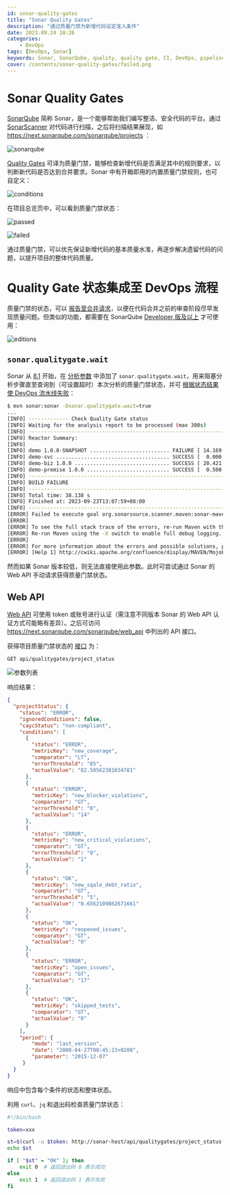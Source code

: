 ```yaml
---
id: sonar-quality-gates
title: "Sonar Quality Gates"
description: "通过质量门禁为新增代码设定准入条件"
date: 2023.09.24 10:26
categories:
    - DevOps
tags: [DevOps, Sonar]
keywords: Sonar, SonarQube, quality, quality gate, CI, DevOps, pipeline
cover: /contents/sonar-quality-gates/failed.png
---
```


# Sonar Quality Gates

[SonarQube](https://www.sonarsource.com/products/sonarqube) 简称 Sonar，是一个能够帮助我们编写整洁、安全代码的平台。通过 [SonarScanner](https://docs.sonarsource.com/sonarqube/latest/analyzing-source-code/overview/) 对代码进行扫描，之后将扫描结果展现，如 https://next.sonarqube.com/sonarqube/projects ：

![sonarqube](/contents/sonar-quality-gates/sonarqube.png)

[Quality Gates](https://docs.sonarsource.com/sonarqube/latest/user-guide/quality-gates/) 可译为质量门禁，能够检查新增代码是否满足其中的规则要求，以判断新代码是否达到合并要求。Sonar 中有开箱即用的内置质量门禁规则，也可自定义：

![conditions](/contents/sonar-quality-gates/conditions.png)

在项目总览页中，可以看到质量门禁状态：

![passed](/contents/sonar-quality-gates/passed.png)

![failed](/contents/sonar-quality-gates/failed.png)

通过质量门禁，可以优先保证新增代码的基本质量水准，再逐步解决遗留代码的问题，以提升项目的整体代码质量。


# Quality Gate 状态集成至 DevOps 流程

质量门禁的状态，可以 [报告至合并请求](https://docs.sonarsource.com/sonarqube/10.2/devops-platform-integration/gitlab-integration/#reporting-your-quality-gate-status-in-gitlab)，以便在代码合并之前的审查阶段尽早发现质量问题。但类似的功能，都需要在 SonarQube [Developer 版及以上](https://www.sonarsource.com/products/sonarqube/downloads/) 才可使用：

![editions](/contents/sonar-quality-gates/editions.png)

## `sonar.qualitygate.wait`

Sonar 从 [8.1](https://github.com/SonarSource/sonarqube/blob/8.1.0.31237/sonar-scanner-engine/src/main/java/org/sonar/scanner/scan/ScanProperties.java#L44C33-L44C33) 开始，在 [分析参数](https://docs.sonarsource.com/sonarqube/latest/analyzing-source-code/analysis-parameters/) 中添加了 `sonar.qualitygate.wait`，用来阻塞分析步骤直至查询到（可设置超时）本次分析的质量门禁状态，并可 [根据状态结果使 DevOps 流水线失败](https://docs.sonarsource.com/sonarqube/latest/analyzing-source-code/ci-integration/overview/#quality-gate-fails)：

``` bash
$ mvn sonar:sonar -Dsonar.qualitygate.wait=true
...
[INFO] ------------- Check Quality Gate status
[INFO] Waiting for the analysis report to be processed (max 300s)
[INFO] ------------------------------------------------------------------------
[INFO] Reactor Summary:
[INFO]
[INFO] demo 1.0.0-SNAPSHOT .......................... FAILURE [ 14.169 s]
[INFO] demo-svc ..................................... SUCCESS [  0.000 s]
[INFO] demo-biz 1.0.0 ............................... SUCCESS [ 20.421 s]
[INFO] demo-premise 1.0.0 ........................... SUCCESS [  0.500 s]
[INFO] ------------------------------------------------------------------------
[INFO] BUILD FAILURE
[INFO] ------------------------------------------------------------------------
[INFO] Total time: 38.138 s
[INFO] Finished at: 2023-09-23T13:07:59+08:00
[INFO] ------------------------------------------------------------------------
[ERROR] Failed to execute goal org.sonarsource.scanner.maven:sonar-maven-plugin:3.10.0.2594:sonar (default-cli) on project demo: QUALITY GATE STATUS: FAILED - View details on http://sonarhost/dashboard?id=demo -> [Help 1]
[ERROR]
[ERROR] To see the full stack trace of the errors, re-run Maven with the -e switch.
[ERROR] Re-run Maven using the -X switch to enable full debug logging.
[ERROR]
[ERROR] For more information about the errors and possible solutions, please read the following articles:
[ERROR] [Help 1] http://cwiki.apache.org/confluence/display/MAVEN/MojoExecutionException
```

然而如果 Sonar 版本较低，则无法直接使用此参数。此时可尝试通过 Sonar 的 Web API 手动请求获得质量门禁状态。

## Web API

[Web API](https://docs.sonarsource.com/sonarqube/latest/extension-guide/web-api/) 可使用 token 或账号进行认证（需注意不同版本 Sonar 的 Web API 认证方式可能略有差异）。之后可访问 https://next.sonarqube.com/sonarqube/web_api 中列出的 API 接口。

获得项目质量门禁状态的 [接口](https://next.sonarqube.com/sonarqube/web_api/api/qualitygates/project_status) 为：

```API
GET api/qualitygates/project_status
```

![参数列表](/contents/sonar-quality-gates/params.png)

响应结果：

```json
{
  "projectStatus": {
    "status": "ERROR",
    "ignoredConditions": false,
    "caycStatus": "non-compliant",
    "conditions": [
      {
        "status": "ERROR",
        "metricKey": "new_coverage",
        "comparator": "LT",
        "errorThreshold": "85",
        "actualValue": "82.50562381034781"
      },
      {
        "status": "ERROR",
        "metricKey": "new_blocker_violations",
        "comparator": "GT",
        "errorThreshold": "0",
        "actualValue": "14"
      },
      {
        "status": "ERROR",
        "metricKey": "new_critical_violations",
        "comparator": "GT",
        "errorThreshold": "0",
        "actualValue": "1"
      },
      {
        "status": "OK",
        "metricKey": "new_sqale_debt_ratio",
        "comparator": "GT",
        "errorThreshold": "5",
        "actualValue": "0.6562109862671661"
      },
      {
        "status": "OK",
        "metricKey": "reopened_issues",
        "comparator": "GT",
        "actualValue": "0"
      },
      {
        "status": "ERROR",
        "metricKey": "open_issues",
        "comparator": "GT",
        "actualValue": "17"
      },
      {
        "status": "OK",
        "metricKey": "skipped_tests",
        "comparator": "GT",
        "actualValue": "0"
      }
    ],
    "period": {
        "mode": "last_version",
        "date": "2000-04-27T00:45:23+0200",
        "parameter": "2015-12-07"
     }
  }
}
```

响应中包含每个条件的状态和整体状态。

利用 `curl`、`jq` 和退出码检查质量门禁状态：

```bash
#!/bin/bash

token=xxx

st=$(curl -u $token: http://sonar-host/api/qualitygates/project_status?projectKey=demo | jq -r .projectStatus.status)
echo $st

if [ "$st" = "OK" ]; then
    exit 0  # 返回退出码 0 表示成功
else
    exit 1  # 返回退出码 1 表示失败
fi
```